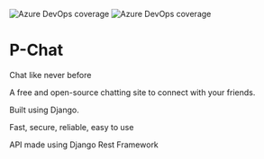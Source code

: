 <img
  alt="Azure DevOps coverage"
  src="https://img.shields.io/badge/framework-Django-brightgreen"
/>
<img
  alt="Azure DevOps coverage"
  src="https://img.shields.io/badge/API-Rest-orange"
/>

# P-Chat

Chat like never before

A free and open-source chatting site to connect with your friends.

Built using Django.

Fast, secure, reliable, easy to use

API made using Django Rest Framework
